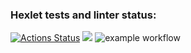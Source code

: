 ### Hexlet tests and linter status:
[![Actions Status](https://github.com/MarkoTrue/frontend-project-lvl1/workflows/hexlet-check/badge.svg)](https://github.com/MarkoTrue/frontend-project-lvl1/actions)
<a href="https://codeclimate.com/github/codeclimate/codeclimate/maintainability"><img src="https://api.codeclimate.com/v1/badges/a99a88d28ad37a79dbf6/maintainability" /></a>
![example workflow](https://github.com/MarkoTrue/frontend-project-lvl1/actions/)